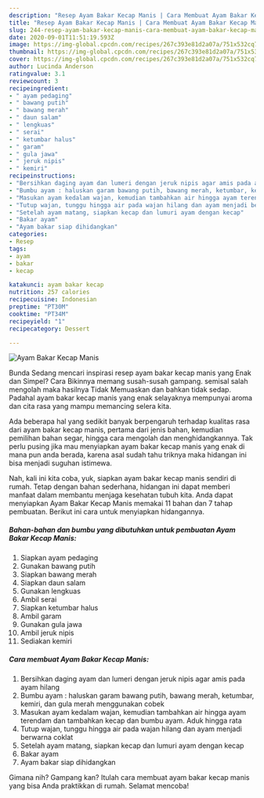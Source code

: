 ```yaml
---
description: "Resep Ayam Bakar Kecap Manis | Cara Membuat Ayam Bakar Kecap Manis Yang Menggugah Selera"
title: "Resep Ayam Bakar Kecap Manis | Cara Membuat Ayam Bakar Kecap Manis Yang Menggugah Selera"
slug: 244-resep-ayam-bakar-kecap-manis-cara-membuat-ayam-bakar-kecap-manis-yang-menggugah-selera
date: 2020-09-01T11:51:19.593Z
image: https://img-global.cpcdn.com/recipes/267c393e81d2a07a/751x532cq70/ayam-bakar-kecap-manis-foto-resep-utama.jpg
thumbnail: https://img-global.cpcdn.com/recipes/267c393e81d2a07a/751x532cq70/ayam-bakar-kecap-manis-foto-resep-utama.jpg
cover: https://img-global.cpcdn.com/recipes/267c393e81d2a07a/751x532cq70/ayam-bakar-kecap-manis-foto-resep-utama.jpg
author: Lucinda Anderson
ratingvalue: 3.1
reviewcount: 3
recipeingredient:
- " ayam pedaging"
- " bawang putih"
- " bawang merah"
- " daun salam"
- " lengkuas"
- " serai"
- " ketumbar halus"
- " garam"
- " gula jawa"
- " jeruk nipis"
- " kemiri"
recipeinstructions:
- "Bersihkan daging ayam dan lumeri dengan jeruk nipis agar amis pada ayam hilang"
- "Bumbu ayam : haluskan garam bawang putih, bawang merah, ketumbar, kemiri, dan gula merah menggunakan cobek"
- "Masukan ayam kedalam wajan, kemudian tambahkan air hingga ayam terendam dan tambahkan kecap dan bumbu ayam. Aduk hingga rata"
- "Tutup wajan, tunggu hingga air pada wajan hilang dan ayam menjadi berwarna coklat"
- "Setelah ayam matang, siapkan kecap dan lumuri ayam dengan kecap"
- "Bakar ayam"
- "Ayam bakar siap dihidangkan"
categories:
- Resep
tags:
- ayam
- bakar
- kecap

katakunci: ayam bakar kecap 
nutrition: 257 calories
recipecuisine: Indonesian
preptime: "PT30M"
cooktime: "PT34M"
recipeyield: "1"
recipecategory: Dessert

---
```



![Ayam Bakar Kecap Manis](https://img-global.cpcdn.com/recipes/267c393e81d2a07a/751x532cq70/ayam-bakar-kecap-manis-foto-resep-utama.jpg)

Bunda Sedang mencari inspirasi resep ayam bakar kecap manis yang Enak dan Simpel? Cara Bikinnya memang susah-susah gampang. semisal salah mengolah maka hasilnya Tidak Memuaskan dan bahkan tidak sedap. Padahal ayam bakar kecap manis yang enak selayaknya mempunyai aroma dan cita rasa yang mampu memancing selera kita.

Ada beberapa hal yang sedikit banyak berpengaruh terhadap kualitas rasa dari ayam bakar kecap manis, pertama dari jenis bahan, kemudian pemilihan bahan segar, hingga cara mengolah dan menghidangkannya. Tak perlu pusing jika mau menyiapkan ayam bakar kecap manis yang enak di mana pun anda berada, karena asal sudah tahu triknya maka hidangan ini bisa menjadi suguhan istimewa.




Nah, kali ini kita coba, yuk, siapkan ayam bakar kecap manis sendiri di rumah. Tetap dengan bahan sederhana, hidangan ini dapat memberi manfaat dalam membantu menjaga kesehatan tubuh kita. Anda dapat menyiapkan Ayam Bakar Kecap Manis memakai 11 bahan dan 7 tahap pembuatan. Berikut ini cara untuk menyiapkan hidangannya.

<!--inarticleads1-->

##### Bahan-bahan dan bumbu yang dibutuhkan untuk pembuatan Ayam Bakar Kecap Manis:

1. Siapkan  ayam pedaging
1. Gunakan  bawang putih
1. Siapkan  bawang merah
1. Siapkan  daun salam
1. Gunakan  lengkuas
1. Ambil  serai
1. Siapkan  ketumbar halus
1. Ambil  garam
1. Gunakan  gula jawa
1. Ambil  jeruk nipis
1. Sediakan  kemiri




<!--inarticleads2-->

##### Cara membuat Ayam Bakar Kecap Manis:

1. Bersihkan daging ayam dan lumeri dengan jeruk nipis agar amis pada ayam hilang
1. Bumbu ayam : haluskan garam bawang putih, bawang merah, ketumbar, kemiri, dan gula merah menggunakan cobek
1. Masukan ayam kedalam wajan, kemudian tambahkan air hingga ayam terendam dan tambahkan kecap dan bumbu ayam. Aduk hingga rata
1. Tutup wajan, tunggu hingga air pada wajan hilang dan ayam menjadi berwarna coklat
1. Setelah ayam matang, siapkan kecap dan lumuri ayam dengan kecap
1. Bakar ayam
1. Ayam bakar siap dihidangkan




Gimana nih? Gampang kan? Itulah cara membuat ayam bakar kecap manis yang bisa Anda praktikkan di rumah. Selamat mencoba!
